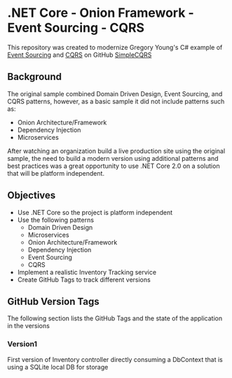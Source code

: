 # .NET Core - Onion Framework - Event Sourcing - CQRS

This repository was created to modernize Gregory Young's C# example of [Event Sourcing](https://martinfowler.com/eaaDev/EventSourcing.html) and [CQRS](https://martinfowler.com/bliki/CQRS.html) on GitHub
[SimpleCQRS](https://github.com/gregoryyoung/m-r/tree/master/SimpleCQRS)

## Background

The original sample combined Domain Driven Design, Event Sourcing, and CQRS patterns, however, as a basic sample it did not include patterns such as:

* Onion Architecture/Framework
* Dependency Injection
* Microservices

After watching an organization build a live production site using the original sample, the need to build a modern version using additional patterns and best practices was a great opportunity to use .NET Core 2.0 on a solution that will be platform independent.

## Objectives

* Use .NET Core so the project is platform independent
* Use the following patterns
  * Domain Driven Design
  * Microservices
  * Onion Architecture/Framework
  * Dependency Injection
  * Event Sourcing
  * CQRS
* Implement a realistic Inventory Tracking service
* Create GitHub Tags to track different versions

## GitHub Version Tags

The following section lists the GitHub Tags and the state of the application in the versions

### Version1

First version of Inventory controller directly consuming a DbContext that is using a SQLite local DB for storage
